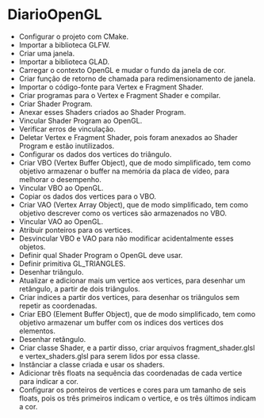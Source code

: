 # DiarioOpenGL
- Configurar o projeto com CMake.
- Importar a biblioteca GLFW.
- Criar uma janela.
- Importar a biblioteca GLAD.
- Carregar o contexto OpenGL e mudar o fundo da janela de cor.
- Criar função de retorno de chamada para redimensionamento de janela.
- Importar o código-fonte para Vertex e Fragment Shader.
- Criar programas para o Vertex e Fragment Shader e compilar.
- Criar Shader Program.
- Anexar esses Shaders criados ao Shader Program.
- Vincular Shader Program ao OpenGL.
- Verificar erros de vinculação.
- Deletar Vertex e Fragment Shader, pois foram anexados ao Shader Program e estão inutilizados.
- Configurar os dados dos vertices do triângulo.
- Criar VBO (Vertex Buffer Object), que de modo simplificado, tem como objetivo armazenar o buffer na memória da placa de vídeo, para melhorar o desempenho.
- Vincular VBO ao OpenGL.
- Copiar os dados dos vertices para o VBO.
- Criar VAO (Vertex Array Object), que de modo simplificado, tem como objetivo descrever como os vertices são armazenados no VBO.
- Vincular VAO ao OpenGL.
- Atribuir ponteiros para os vertices.
- Desvincular VBO e VAO para não modificar acidentalmente esses objetos.
- Definir qual Shader Program o OpenGL deve usar.
- Definir primitiva GL_TRIANGLES.
- Desenhar triângulo.
- Atualizar e adicionar mais um vertice aos vertices, para desenhar um retângulo, a partir de dois triângulos.
- Criar indices a partir dos vertices, para desenhar os triângulos sem repetir as coordenadas.
- Criar EBO (Element Buffer Object), que de modo simplificado, tem como objetivo armazenar um buffer com os indices dos vertices dos elementos.
- Desenhar retângulo.
- Criar classe Shader, e a partir disso, criar arquivos fragment_shader.glsl e vertex_shaders.glsl para serem lidos por essa classe.
- Instânciar a classe criada e usar os shaders.
- Adicionar três floats na sequência das coordenadas de cada vertice para indicar a cor.
- Configurar os ponteiros de vertices e cores para um tamanho de seis floats, pois os três primeiros indicam o vertice, e os três últimos indicam a cor.
